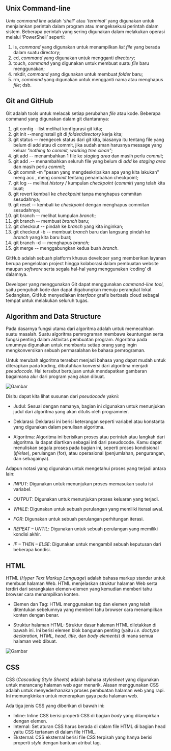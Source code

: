 ## Unix Command-line
_Unix command line_ adalah _‘shell’_ atau _‘terminal’_ yang digunakan untuk menjalankan perintah dalam program atau mengeksekusi perintah dalam sistem. Beberapa perintah yang sering digunakan dalam melakukan operasi melalui ‘PowerShell’ seperti: 

1. ls, _command_ yang digunakan untuk menampilkan _list file_ yang berada dalam suatu directory; 
2. cd, _command_ yang digunakan untuk mengganti _directory_; 
3. touch, _command_ yang digunakan untuk membuat suatu _file_ baru menggunakan; 
4. mkdir, _command_ yang digunakan untuk membuat _folder_ baru; 
5. rm, _command_ yang digunakan untuk mengganti nama atau menghapus _file_; dsb.

## Git and GitHub
Git adalah tools untuk melacak setiap perubahan _file_ atau kode. Beberapa command yang digunakan dalam git diantaranya: 

1. git config --list melihat konfigurasi git kita; 
2. git init --menginstall git di _folder/directory_ kerja kita; 
3. git status --  mengecek status dari git kita, biasanya itu tentang file yang belum di add atau di commit, jika sudah aman harusnya message yang keluar _"nothing to commit, working tree clean"_; 
4. git add <nama file> --  menambahkan 1 file ke _staging area_ dan masih perlu _commit_; 
5. git add .-- menambahkan seluruh file yang belum di _add_ ke _staging area_ dan masih perlu _commit_; 
6. git commit -m "pesan yang mengdeskripsikan apa yang kita lakukan" meng acc , meng _commit_ tentang penambahan checkpoint; 
7. git log --  melihat _history_ / kumpulan _checkpoint_ (_commit_) yang telah kita buat; 
8. git revert <nomor commit> kembali ke _checkpoint_ tanpa menghapus commitan sesudahnya; 
9. git reset <nomor commit> -- kembali ke _checkpoint_ dengan menghapus commitan sesudahnya; 
10. git branch -- melihat kumpulan _branch_; 
11. git branch <nama branch yang di inginkan> --  membuat _branch_ baru; 
12. git checkout <nama branch> --  pindah ke _branch_ yang kita inginkan; 
13. git checkout -b <nama branch> --  membuat _branch_ baru dan langsung pindah ke _branch_ yang kita baru buat; 
14. git branch -d <nama branch> --  menghapus _branch_; 
15. git merge <nama target branch yang ingin kita tarik> --  menggabungkan kedua buah _branch_.

GitHub adalah sebuah platform khusus developer yang memberikan layanan berupa pengelolaan project hingga kolaborasi dalam pembuatan website maupun _software_ serta segala hal-hal yang menggunakan ‘coding’ di dalamnya.

Developer yang menggunakan Git dapat menggunakan _command-line tool_, yaitu pengubah kode dan dapat digabungkan menuju perangkat lokal. Sedangkan, GitHub menyediakan _interface_ grafis berbasis cloud sebagai tempat untuk melakukan seluruh tugas.

## Algorithm and Data Structure
Pada dasarnya fungsi utama dari algoritma adalah untuk memecahkan suatu masalah. Suatu algoritma pemrograman membawa keuntungan serta fungsi penting dalam aktivitas pembuatan program. Algoritma pada umumnya digunakan untuk membantu setiap orang yang ingin mengkonversikan sebuah permasalahan ke bahasa pemrograman.

Untuk merubah algoritma tersebut menjadi bahasa yang dapat mudah untuk diterapkan pada koding, dibutuhkan konversi dari algoritma menjadi _pseudocode_. Hal tersebut bertujuan untuk mendapatkan gambaran bagaimana alur dari program yang akan dibuat.

![Gambar](https://www.dicoding.com/blog/wp-content/uploads/2021/08/Contoh-pseudocode-ganjil-genap.png)

Disitu dapat kita lihat susunan dari _pseudocode_ yakni:

- Judul: Sesuai dengan namanya, bagian ini digunakan untuk menunjukan judul dari algoritma yang akan ditulis oleh programmer.

- Deklarasi: Deklarasi ini berisi keterangan seperti variabel atau konstanta yang digunakan dalam penulisan algoritma.

- Algoritma: Algoritma ini berisikan proses atau perintah atau langkah dari algoritma. Ia dapat diartikan sebagai inti dari pseudocode. Kamu dapat menuliskan segala proses pada bagian ini, seperti proses kondisional (_if/else_), perulangan (for), atau operasional (penjumlahan, pengurangan, dan sebagainya).

Adapun notasi yang digunakan untuk mengetahui proses yang terjadi antara lain:

- _INPUT_: Digunakan untuk menunjukan proses memasukan suatu isi variabel.

- _OUTPUT_: Digunakan untuk menunjukan proses keluaran yang terjadi.

- _WHILE_: Digunakan untuk sebuah perulangan yang memiliki iterasi awal.

- _FOR_: Digunakan untuk sebuah perulangan perhitungan iterasi.

- _REPEAT – UNTIL_: Digunakan untuk sebuah perulangan yang memiliki kondisi akhir.

- _IF – THEN – ELSE_: Digunakan untuk mengambil sebuah keputusan dari beberapa kondisi.

## HTML

HTML (_Hyper Text Markup Language_) adalah bahasa markup standar untuk membuat halaman Web. HTML menjelaskan struktur halaman Web serta terdiri dari serangkaian elemen-elemen yang kemudian memberi tahu browser cara menampilkan konten.

- Elemen dan Tag: HTML menggunakan tag dan elemen yang telah ditentukan sebelumnya yang memberi tahu browser cara menampilkan konten dengan benar.

- Struktur halaman HTML: Struktur dasar halaman HTML diletakkan di bawah ini. Ini berisi elemen blok bangunan penting (yaitu _i.e. doctype declaration, HTML, head, title,_ dan _body elements_) di mana semua halaman web dibuat.

![Gambar](https://media.geeksforgeeks.org/wp-content/cdn-uploads/20220401160946/HTML-Basic-Format-768x534.png)

## CSS

CSS (_Cascading Style Sheets_) adalah bahasa _stylesheet_ yang digunakan untuk merancang halaman web agar menarik. Alasan menggunakan CSS adalah untuk menyederhanakan proses pembuatan halaman web yang rapi. Ini memungkinkan untuk menerapkan gaya pada halaman web.

Ada tiga jenis CSS yang diberikan di bawah ini: 
- Inline: Inline CSS berisi properti CSS di bagian _body_ yang dilampirkan dengan elemen.
- Internal: Set aturan CSS harus berada di dalam file HTML di bagian head yaitu CSS tertanam di dalam file HTML.
- Eksternal: CSS eksternal berisi file CSS terpisah yang hanya berisi properti _style_ dengan bantuan atribut tag.